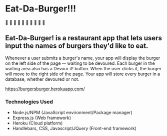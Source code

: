 # Eat-Da-Burger!!!
:hamburger:
:hamburger:
:hamburger:
:hamburger:
:hamburger:
🍔 🍔 🍔 🍔 🍔
<br>

## Eat-Da-Burger! is a restaurant app that lets users input the names of burgers they'd like to eat.

Whenever a user submits a burger's name, your app will display the burger on the left side of the page -- waiting to be devoured.
Each burger in the waiting area also has a Devour it! button. When the user clicks it, the burger will move to the right side of the page.
Your app will store every burger in a database, whether devoured or not.

https://burgersburger.herokuapp.com/

### Technologies Used
* Node.js/NPM (JavaScript environment/Package manager)
* Express.js (Web framework)
* Heroku (Cloud platform)
* Handlebars, CSS, Javascript/JQuery (Front-end framework)